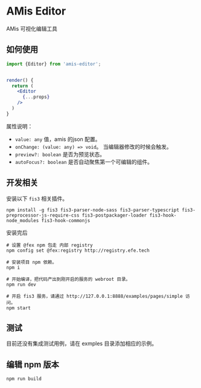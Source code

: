 # AMis Editor

AMis 可视化编辑工具

## 如何使用

```jsx
import {Editor} from 'amis-editor';


render() {
  return (
    <Editor
      {...props}
    />
  )
}
```

属性说明：

* `value: any` 值，amis 的json 配置。
* `onChange: (value: any) => void`。 当编辑器修改的时候会触发。
* `preview?: boolean` 是否为预览状态。
* `autoFocus?: boolean` 是否自动聚焦第一个可编辑的组件。


## 开发相关

安装以下 `fis3` 相关插件。

```
npm install -g fis3 fis3-parser-node-sass fis3-parser-typescript fis3-preprocessor-js-require-css fis3-postpackager-loader fis3-hook-node_modules fis3-hook-commonjs
```

安装完后

```
# 设置 @fex npm 包走 内部 registry
npm config set @fex:registry http://registry.efe.tech

# 安装项目 npm 依赖。
npm i

# 开始编译，把代码产出到刚开启的服务的 webroot 目录。
npm run dev

# 开启 fis3 服务，请通过 http://127.0.0.1:8888/examples/pages/simple 访问。
npm start
```

## 测试

目前还没有集成测试用例，请在 exmples 目录添加相应的示例。

## 编辑 npm 版本

```
npm run build
```

